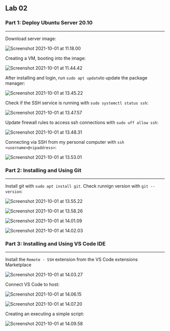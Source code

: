 ## Lab 02

### Part 1: Deploy Ubuntu Server 20.10

------

Download server image:

![Screenshot 2021-10-01 at 11.18.00](https://github.com/pedrocorreiacodes/Ops-201/blob/master/screenshots/Lab%2002/Screenshot%202021-10-01%20at%2011.18.00.png)

Creating a VM, booting into the image:

![Screenshot 2021-10-01 at 11.44.42](https://github.com/pedrocorreiacodes/Ops-201/blob/master/screenshots/Lab%2002/Screenshot%202021-10-01%20at%2011.44.42.png)

After installing and login, run `sudo apt update`to update the package manager:

![Screenshot 2021-10-01 at 13.45.22](https://github.com/pedrocorreiacodes/Ops-201/blob/master/screenshots/Lab%2002/Screenshot%202021-10-01%20at%2013.45.22.png)

Check if the SSH service is running with `sudo systemctl status ssh`:

![Screenshot 2021-10-01 at 13.47.57](https://github.com/pedrocorreiacodes/Ops-201/blob/master/screenshots/Lab%2002/Screenshot%202021-10-01%20at%2013.47.57.png)

Update firewall rules to access ssh connections with `sudo uff allow ssh`:

![Screenshot 2021-10-01 at 13.48.31](https://github.com/pedrocorreiacodes/Ops-201/blob/master/screenshots/Lab%2002/Screenshot%202021-10-01%20at%2013.48.31.png)

Connecting via SSH from my personal computer with `ssh <username>@<ipaddress>`:

![Screenshot 2021-10-01 at 13.53.01](https://github.com/pedrocorreiacodes/Ops-201/blob/master/screenshots/Lab%2002/Screenshot%202021-10-01%20at%2013.53.01.png)

### Part 2: Installing and Using Git

------

Install git with `sudo apt install git`. Check runnign version with `git --version`:

![Screenshot 2021-10-01 at 13.55.22](https://github.com/pedrocorreiacodes/Ops-201/blob/master/screenshots/Lab%2002/Screenshot%202021-10-01%20at%2013.55.22.png)

![Screenshot 2021-10-01 at 13.58.26](https://github.com/pedrocorreiacodes/Ops-201/blob/master/screenshots/Lab%2002/Screenshot%202021-10-01%20at%2013.58.26.png)

![Screenshot 2021-10-01 at 14.01.09](https://github.com/pedrocorreiacodes/Ops-201/blob/master/screenshots/Lab%2002/Screenshot%202021-10-01%20at%2014.01.09.png)

![Screenshot 2021-10-01 at 14.02.03](https://github.com/pedrocorreiacodes/Ops-201/blob/master/screenshots/Lab%2002/Screenshot%202021-10-01%20at%2014.02.03.png)

### Part 3: Installing and Using VS Code IDE

------

Install the `Remote - SSH` extension from the VS Code extensions Marketplace

![Screenshot 2021-10-01 at 14.03.27](https://github.com/pedrocorreiacodes/Ops-201/blob/master/screenshots/Lab%2002/Screenshot%202021-10-01%20at%2014.03.27.png)

Connect VS Code to host:

![Screenshot 2021-10-01 at 14.06.15](https://github.com/pedrocorreiacodes/Ops-201/blob/master/screenshots/Lab%2002/Screenshot%202021-10-01%20at%2014.06.15.png)

![Screenshot 2021-10-01 at 14.07.20](https://github.com/pedrocorreiacodes/Ops-201/blob/master/screenshots/Lab%2002/Screenshot%202021-10-01%20at%2014.07.20.png)

Creating an executing a simple script:

![Screenshot 2021-10-01 at 14.09.58](https://github.com/pedrocorreiacodes/Ops-201/blob/master/screenshots/Lab%2002/Screenshot%202021-10-01%20at%2014.09.58.png)
